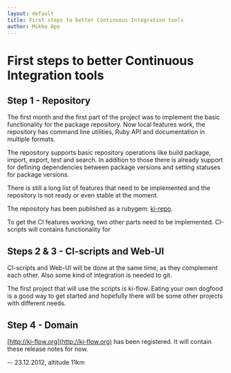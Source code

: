 ```yaml
---
layout: default
title: First steps to better Continuous Integration tools
author: Mikko Apo
---
```


# First steps to better Continuous Integration tools

## Step 1 - Repository

The first month and the first part of the project was to implement the basic
functionality for the package repository. Now local features work, the repository
has command line utilities, Ruby API and documentation in multiple formats.

The repository supports basic repository operations like build package, import, export,
test and search. In addition to those there is already support for defining
dependencies between package versions and setting statuses for package versions.

There is still a long list of features that need to be implemented and
the repository is not ready or even stable at the moment.

The repository has been published as a rubygem: [ki-repo](https://rubygems.org/gems/ki-repo).

To get the CI features working, two other parts need to be implemented. CI-scripts
will contains functionality for

## Steps 2 & 3 - CI-scripts and Web-UI

CI-scripts and Web-UI will be done at the same time, as they complement each other.
Also some kind of integration is needed to git.

The first project that will use the scripts is ki-flow. Eating your own dogfood is
a good way to get started and hopefully there will be some other projects with
different needs.

## Step 4 - Domain

[http://ki-flow.org](http://ki-flow.org) has been registered. It will contain these release notes for now.

--
23.12.2012, altitude 11km